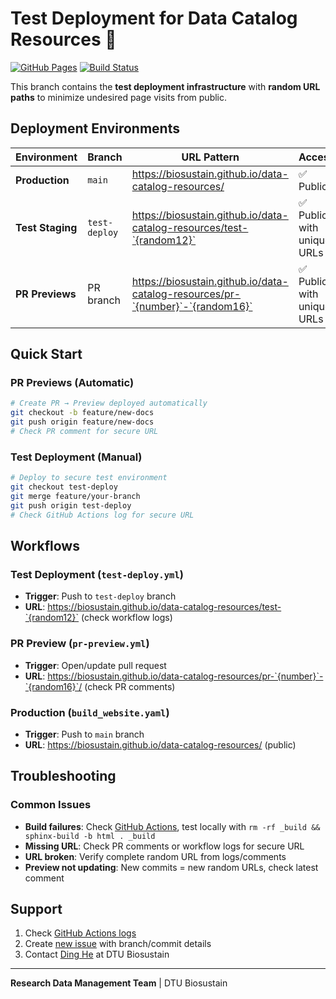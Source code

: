 # Test Deployment for Data Catalog Resources 🔐

[![GitHub Pages](https://img.shields.io/badge/GitHub%20Pages-Live-brightgreen)](https://biosustain.github.io/data-catalog-resources/)
[![Build Status](https://github.com/biosustain/data-catalog-resources/workflows/build-and-save-website/badge.svg)](https://github.com/biosustain/data-catalog-resources/actions)

This branch contains the **test deployment infrastructure** with **random URL paths** to minimize undesired page visits from public.

## Deployment Environments

| Environment | Branch | URL Pattern | Access |
|-------------|--------|-------------|--------|
| **Production** | `main` | https://biosustain.github.io/data-catalog-resources/ | ✅ Public |
| **Test Staging** | `test-deploy` | https://biosustain.github.io/data-catalog-resources/test-`{random12}` | ✅ Public with unique URLs |
| **PR Previews** | PR branch | https://biosustain.github.io/data-catalog-resources/pr-`{number}`-`{random16}` | ✅ Public with unique URLs |

## Quick Start

### PR Previews (Automatic)
```bash
# Create PR → Preview deployed automatically
git checkout -b feature/new-docs
git push origin feature/new-docs
# Check PR comment for secure URL
```

### Test Deployment (Manual)
```bash
# Deploy to secure test environment
git checkout test-deploy
git merge feature/your-branch
git push origin test-deploy
# Check GitHub Actions log for secure URL
```

## Workflows

### Test Deployment (`test-deploy.yml`)
- **Trigger**: Push to `test-deploy` branch
- **URL**: https://biosustain.github.io/data-catalog-resources/test-`{random12}` (check workflow logs)

### PR Preview (`pr-preview.yml`)  
- **Trigger**: Open/update pull request
- **URL**: https://biosustain.github.io/data-catalog-resources/pr-`{number}`-`{random16}`/ (check PR comments)

### Production (`build_website.yaml`)
- **Trigger**: Push to `main` branch  
- **URL**: https://biosustain.github.io/data-catalog-resources/ (public)

## Troubleshooting

### Common Issues
- **Build failures**: Check [GitHub Actions](https://github.com/biosustain/data-catalog-resources/actions), test locally with `rm -rf _build && sphinx-build -b html . _build`
- **Missing URL**: Check PR comments or workflow logs for secure URL
- **URL broken**: Verify complete random URL from logs/comments
- **Preview not updating**: New commits = new random URLs, check latest comment

## Support

1. Check [GitHub Actions logs](https://github.com/biosustain/data-catalog-resources/actions)
2. Create [new issue](https://github.com/biosustain/data-catalog-resources/issues) with branch/commit details
3. Contact [Ding He](mailto:dinghe@biosustain.dtu.dk) at DTU Biosustain

---

**Research Data Management Team** | DTU Biosustain
